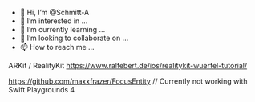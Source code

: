 - 👋 Hi, I’m @Schmitt-A
- 👀 I’m interested in ...
- 🌱 I’m currently learning ...
- 💞️ I’m looking to collaborate on ...
- 📫 How to reach me ...

<!---
Schmitt-A/Schmitt-A is a ✨ special ✨ repository because its `README.md` (this file) appears on your GitHub profile.
You can click the Preview link to take a look at your changes.
--->

ARKit / RealityKit
https://www.ralfebert.de/ios/realitykit-wuerfel-tutorial/

https://github.com/maxxfrazer/FocusEntity // Currently not working with Swift Playgrounds 4
